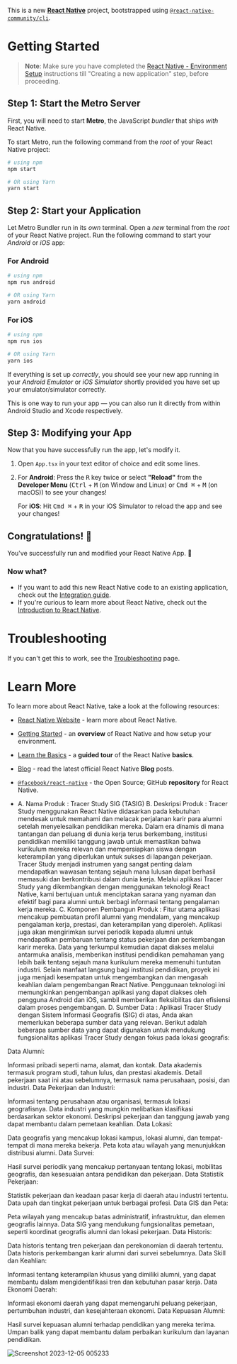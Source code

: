 This is a new [**React Native**](https://reactnative.dev) project, bootstrapped using [`@react-native-community/cli`](https://github.com/react-native-community/cli).

# Getting Started

>**Note**: Make sure you have completed the [React Native - Environment Setup](https://reactnative.dev/docs/environment-setup) instructions till "Creating a new application" step, before proceeding.

## Step 1: Start the Metro Server

First, you will need to start **Metro**, the JavaScript _bundler_ that ships _with_ React Native.

To start Metro, run the following command from the _root_ of your React Native project:

```bash
# using npm
npm start

# OR using Yarn
yarn start
```

## Step 2: Start your Application

Let Metro Bundler run in its _own_ terminal. Open a _new_ terminal from the _root_ of your React Native project. Run the following command to start your _Android_ or _iOS_ app:

### For Android

```bash
# using npm
npm run android

# OR using Yarn
yarn android
```

### For iOS

```bash
# using npm
npm run ios

# OR using Yarn
yarn ios
```

If everything is set up _correctly_, you should see your new app running in your _Android Emulator_ or _iOS Simulator_ shortly provided you have set up your emulator/simulator correctly.

This is one way to run your app — you can also run it directly from within Android Studio and Xcode respectively.

## Step 3: Modifying your App

Now that you have successfully run the app, let's modify it.

1. Open `App.tsx` in your text editor of choice and edit some lines.
2. For **Android**: Press the <kbd>R</kbd> key twice or select **"Reload"** from the **Developer Menu** (<kbd>Ctrl</kbd> + <kbd>M</kbd> (on Window and Linux) or <kbd>Cmd ⌘</kbd> + <kbd>M</kbd> (on macOS)) to see your changes!

   For **iOS**: Hit <kbd>Cmd ⌘</kbd> + <kbd>R</kbd> in your iOS Simulator to reload the app and see your changes!

## Congratulations! :tada:

You've successfully run and modified your React Native App. :partying_face:

### Now what?

- If you want to add this new React Native code to an existing application, check out the [Integration guide](https://reactnative.dev/docs/integration-with-existing-apps).
- If you're curious to learn more about React Native, check out the [Introduction to React Native](https://reactnative.dev/docs/getting-started).

# Troubleshooting

If you can't get this to work, see the [Troubleshooting](https://reactnative.dev/docs/troubleshooting) page.

# Learn More

To learn more about React Native, take a look at the following resources:




- [React Native Website](https://reactnative.dev) - learn more about React Native.
- [Getting Started](https://reactnative.dev/docs/environment-setup) - an **overview** of React Native and how setup your environment.
- [Learn the Basics](https://reactnative.dev/docs/getting-started) - a **guided tour** of the React Native **basics**.
- [Blog](https://reactnative.dev/blog) - read the latest official React Native **Blog** posts.
- [`@facebook/react-native`](https://github.com/facebook/react-native) - the Open Source; GitHub **repository** for React Native.

- A. Nama Produk : Tracer Study SIG (TASIG)
B. Deskripsi Produk :  Tracer Study menggunakan React Native didasarkan pada kebutuhan mendesak untuk memahami dan melacak perjalanan karir para alumni setelah menyelesaikan pendidikan mereka. Dalam era dinamis di mana tantangan dan peluang di dunia kerja terus berkembang, institusi pendidikan memiliki tanggung jawab untuk memastikan bahwa kurikulum mereka relevan dan mempersiapkan siswa dengan keterampilan yang diperlukan untuk sukses di lapangan pekerjaan. Tracer Study menjadi instrumen yang sangat penting dalam mendapatkan wawasan tentang sejauh mana lulusan dapat berhasil memasuki dan berkontribusi dalam dunia kerja. Melalui aplikasi Tracer Study yang dikembangkan dengan menggunakan teknologi React Native, kami bertujuan untuk menciptakan sarana yang nyaman dan efektif bagi para alumni untuk berbagi informasi tentang pengalaman kerja mereka.
C. Komponen Pembangun Produk : Fitur utama aplikasi mencakup pembuatan profil alumni yang mendalam, yang mencakup pengalaman kerja, prestasi, dan keterampilan yang diperoleh. Aplikasi juga akan mengirimkan survei periodik kepada alumni untuk mendapatkan pembaruan tentang status pekerjaan dan perkembangan karir mereka. Data yang terkumpul kemudian dapat diakses melalui antarmuka analisis, memberikan institusi pendidikan pemahaman yang lebih baik tentang sejauh mana kurikulum mereka memenuhi tuntutan industri. Selain manfaat langsung bagi institusi pendidikan, proyek ini juga menjadi kesempatan untuk mengembangkan dan mengasah keahlian dalam pengembangan React Native. Penggunaan teknologi ini memungkinkan pengembangan aplikasi yang dapat diakses oleh pengguna Android dan iOS, sambil memberikan fleksibilitas dan efisiensi dalam proses pengembangan.
D. Sumber Data : Aplikasi Tracer Study dengan Sistem Informasi Geografis (SIG) di atas, Anda akan memerlukan beberapa sumber data yang relevan. Berikut adalah beberapa sumber data yang dapat digunakan untuk mendukung fungsionalitas aplikasi Tracer Study dengan fokus pada lokasi geografis:

Data Alumni:

Informasi pribadi seperti nama, alamat, dan kontak.
Data akademis termasuk program studi, tahun lulus, dan prestasi akademis.
Detail pekerjaan saat ini atau sebelumnya, termasuk nama perusahaan, posisi, dan industri.
Data Pekerjaan dan Industri:

Informasi tentang perusahaan atau organisasi, termasuk lokasi geografisnya.
Data industri yang mungkin melibatkan klasifikasi berdasarkan sektor ekonomi.
Deskripsi pekerjaan dan tanggung jawab yang dapat membantu dalam pemetaan keahlian.
Data Lokasi:

Data geografis yang mencakup lokasi kampus, lokasi alumni, dan tempat-tempat di mana mereka bekerja.
Peta kota atau wilayah yang menunjukkan distribusi alumni.
Data Survei:

Hasil survei periodik yang mencakup pertanyaan tentang lokasi, mobilitas geografis, dan kesesuaian antara pendidikan dan pekerjaan.
Data Statistik Pekerjaan:

Statistik pekerjaan dan keadaan pasar kerja di daerah atau industri tertentu.
Data upah dan tingkat pekerjaan untuk berbagai profesi.
Data GIS dan Peta:

Peta wilayah yang mencakup batas administratif, infrastruktur, dan elemen geografis lainnya.
Data SIG yang mendukung fungsionalitas pemetaan, seperti koordinat geografis alumni dan lokasi pekerjaan.
Data Historis:

Data historis tentang tren pekerjaan dan perekonomian di daerah tertentu.
Data historis perkembangan karir alumni dari survei sebelumnya.
Data Skill dan Keahlian:

Informasi tentang keterampilan khusus yang dimiliki alumni, yang dapat membantu dalam mengidentifikasi tren dan kebutuhan pasar kerja.
Data Ekonomi Daerah:

Informasi ekonomi daerah yang dapat memengaruhi peluang pekerjaan, pertumbuhan industri, dan kesejahteraan ekonomi.
Data Kepuasan Alumni:

Hasil survei kepuasan alumni terhadap pendidikan yang mereka terima.
Umpan balik yang dapat membantu dalam perbaikan kurikulum dan layanan pendidikan.


![Screenshot 2023-12-05 005233](https://github.com/hajir123/pgpbl-12/assets/112599351/adbfd8a1-5593-4dd3-a3b6-e9328d1d4c54)

